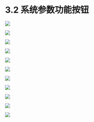 # 3.2 系统参数功能按钮

![](../.gitbook/assets/image%20%2845%29.png)

![](../.gitbook/assets/image%20%2816%29.png)

![](../.gitbook/assets/003.png)

![](../.gitbook/assets/002%20%281%29.png)

![](../.gitbook/assets/image%20%285%29.png)

![](../.gitbook/assets/image%20%2842%29.png)

![](../.gitbook/assets/004%20%281%29.png)

![](../.gitbook/assets/image.png)

![](../.gitbook/assets/image%20%2819%29.png)

![](../.gitbook/assets/image%20%2827%29.png)

![](../.gitbook/assets/image%20%2841%29.png)

